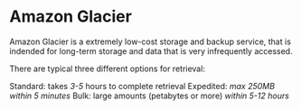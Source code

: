 # Amazon Glacier

Amazon Glacier is a extremely low-cost storage and backup service, that is indended for long-term storage and data that is very infrequently accessed.

There are typical three different options for retrieval:

Standard: takes *3-5* hours to complete retrieval
Expedited: *max 250MB within 5 minutes* 
Bulk: large amounts (petabytes or more) *within 5-12 hours*


